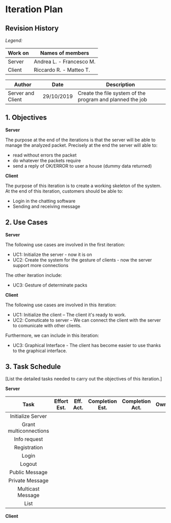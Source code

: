 # Iteration Plan

## Revision History

_Legend:_

| Work on | Names of members |
| --- | --- |
| Server | Andrea L. - Francesco M. |
| Client | Riccardo R. - Matteo T. |


| Author | Date | Description |
| --- | --- | --- |
| Server and Client | 29/10/2019 | Create the file system of the program and planned the job |

## 1. Objectives

**Server**

The purpose at the end of the iterations is that the server will be able to manage the analyzed packet.
Precisely at the end the server will able to:
- read without errors the packet
- do whatever the packets require
- send a reply of OK/ERROR to user a house (dummy data returned)

**Client**

The purpose of this iteration is to create a working skeleton of the system. At the end of this iteration, customers should be able to:

- Login in the chatting software
- Sending and receiving message

## 2. Use Cases

**Server**

The following use cases are involved in the first iteration:
- UC1: Initialize the server - now it is on
- UC2: Create the system for the gesture of clients - now the server support more connections

The other iteration include:
- UC3: Gesture of determinate packs


**Client**

The following use cases are involved in this iteration:

- UC1: Initialize the client – The client it's ready to work.
- UC2: Comuticate to server – We can connect the client with the server to comunicate with other clients.

Furthermore, we can include in this iteration:
- UC3: Graphical Interface - The client has become easier to use thanks to the graphical interface.

## 3. Task Schedule

[List the detailed tasks needed to carry out the objectives of this iteration.]

**Server**

| Task  | Effort Est. | Eff. Act. | Completion Est. | Completion Act. | Owner | Status |
|:-:|---|---|---|---|:-:|:-:|
| Initialize Server  |   |   |   |   |   |   |
| Grant multiconnections  |   |   |   |   |   |   |
| Info request  |   |   |   |   |   |   |
| Registration  |   |   |   |   |   |   |
| Login  |   |   |   |   |   |   |
| Logout  |   |   |   |   |   |   |
| Public Message  |   |   |   |   |   |   |
| Private Message  |   |   |   |   |   |   |
| Multicast Message  |   |   |   |   |   |   |
| List  |   |   |   |   |   |   |

**Client**
